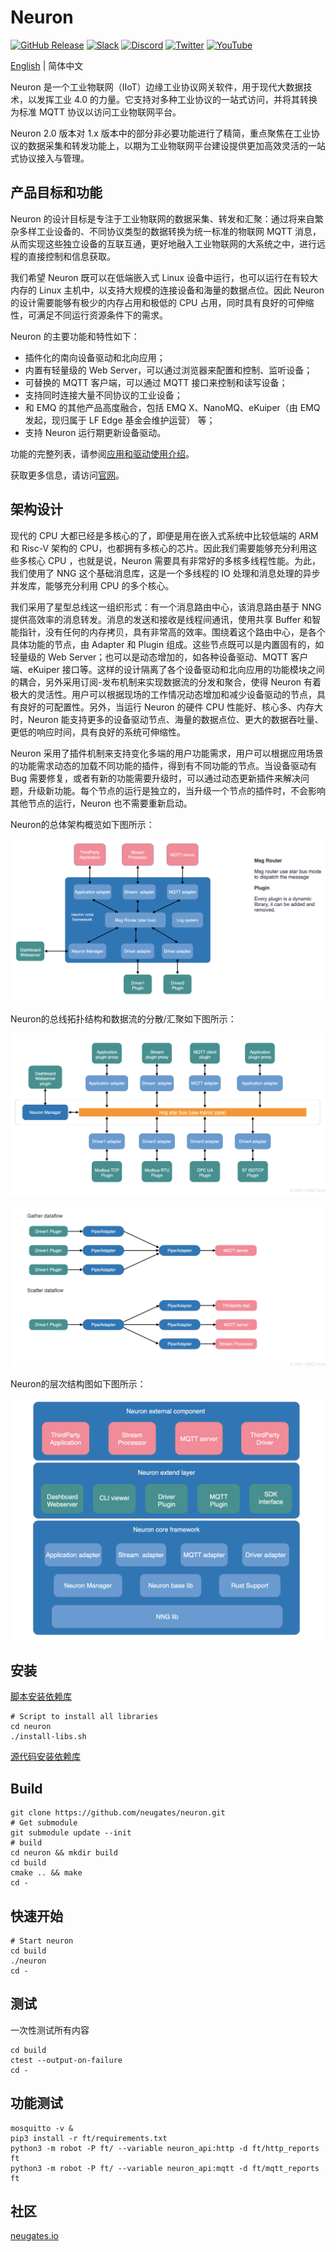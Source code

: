 # Neuron

[![GitHub Release](https://img.shields.io/github/release/neugates/neuron?color=brightgreen&label=Release)](https://github.com/neugates/neuron/releases)
[![Slack](https://img.shields.io/badge/Slack-Neuron-39AE85?logo=slack)](https://slack-invite.emqx.io/)
[![Discord](https://img.shields.io/discord/931086341838622751?label=Discord&logo=discord)](https://discord.gg/xYGf3fQnES)
[![Twitter](https://img.shields.io/badge/Follow-EMQ-1DA1F2?logo=twitter)](https://twitter.com/EMQTech)
[![YouTube](https://img.shields.io/badge/Subscribe-EMQ-FF0000?logo=youtube)](https://www.youtube.com/channel/UC5FjR77ErAxvZENEWzQaO5Q)

[English](https://github.com/neugates/neuron/blob/main/README.md) | 简体中文

Neuron 是一个工业物联网（IIoT）边缘工业协议网关软件，用于现代大数据技术，以发挥工业 4.0 的力量。它支持对多种工业协议的一站式访问，并将其转换为标准 MQTT 协议以访问工业物联网平台。

Neuron 2.0 版本对 1.x 版本中的部分非必要功能进行了精简，重点聚焦在工业协议的数据采集和转发功能上，以期为工业物联网平台建设提供更加高效灵活的一站式协议接入与管理。

## 产品目标和功能

Neuron 的设计目标是专注于工业物联网的数据采集、转发和汇聚：通过将来自繁杂多样工业设备的、不同协议类型的数据转换为统一标准的物联网 MQTT 消息，从而实现这些独立设备的互联互通，更好地融入工业物联网的大系统之中，进行远程的直接控制和信息获取。

我们希望 Neuron 既可以在低端嵌入式 Linux 设备中运行，也可以运行在有较大内存的 Linux 主机中，以支持大规模的连接设备和海量的数据点位。因此 Neuron 的设计需要能够有极少的内存占用和极低的 CPU 占用，同时具有良好的可伸缩性，可满足不同运行资源条件下的需求。

Neuron 的主要功能和特性如下：

- 插件化的南向设备驱动和北向应用；
- 内置有轻量级的 Web Server，可以通过浏览器来配置和控制、监听设备；
- 可替换的 MQTT 客户端，可以通过 MQTT 接口来控制和读写设备；
- 支持同时连接大量不同协议的工业设备；
- 和 EMQ 的其他产品高度融合，包括 EMQ X、NanoMQ、eKuiper（由 EMQ 发起，现归属于 LF Edge 基金会维护运营） 等；
- 支持 Neuron 运行期更新设备驱动。

功能的完整列表，请参阅[应用和驱动使用介绍](https://github.com/neugates/nep/blob/main/docs/neuron2.x-driver.md)。

获取更多信息，请访问[官网](https://www.emqx.com/zh/products/neuron)。

## 架构设计

现代的 CPU 大都已经是多核心的了，即便是用在嵌入式系统中比较低端的 ARM 和 Risc-V 架构的 CPU，也都拥有多核心的芯片。因此我们需要能够充分利用这些多核心 CPU ，也就是说，Neuron 需要具有非常好的多核多线程性能。为此，我们使用了 NNG 这个基础消息库，这是一个多线程的 IO 处理和消息处理的异步并发库，能够充分利用 CPU 的多个核心。

我们采用了星型总线这一组织形式：有一个消息路由中心，该消息路由基于 NNG 提供高效率的消息转发。消息的发送和接收是线程间通讯，使用共享 Buffer 和智能指针，没有任何的内存拷贝，具有非常高的效率。围绕着这个路由中心，是各个具体功能的节点，由 Adapter 和 Plugin 组成。这些节点既可以是内置固有的，如轻量级的 Web Server；也可以是动态增加的，如各种设备驱动、MQTT 客户端、eKuiper 接口等。这样的设计隔离了各个设备驱动和北向应用的功能模块之间的耦合，另外采用订阅-发布机制来实现数据流的分发和聚合，使得 Neuron 有着极大的灵活性。用户可以根据现场的工作情况动态增加和减少设备驱动的节点，具有良好的可配置性。另外，当运行 Neuron 的硬件 CPU 性能好、核心多、内存大时，Neuron 能支持更多的设备驱动节点、海量的数据点位、更大的数据吞吐量、更低的响应时间，具有良好的系统可伸缩性。

Neuron 采用了插件机制来支持变化多端的用户功能需求，用户可以根据应用场景的功能需求动态的加载不同功能的插件，得到有不同功能的节点。当设备驱动有 Bug 需要修复，或者有新的功能需要升级时，可以通过动态更新插件来解决问题，升级新功能。每个节点的运行是独立的，当升级一个节点的插件时，不会影响其他节点的运行，Neuron 也不需要重新启动。

Neuron的总体架构概览如下图所示：

![arch-overview](docs/pictures/neuron-arch-overview.png)

Neuron的总线拓扑结构和数据流的分散/汇聚如下图所示：

![neuron-bus-topo](docs/pictures/neuron-bus-topo.png)

![neuron-dataflow](docs/pictures/neuron-dataflow.png)

Neuron的层次结构图如下图所示：

![neuron-layers](docs/pictures/neuron-layers.png)


## 安装

[脚本安装依赖库](https://github.com/neugates/neuron/blob/main/install-libs.sh)

```shell
# Script to install all libraries
cd neuron 
./install-libs.sh
```

[源代码安装依赖库](https://github.com/lixiumei123/neuron/blob/main/Install-dependent-libraries.md)

## Build

```shell
git clone https://github.com/neugates/neuron.git
# Get submodule
git submodule update --init
# build
cd neuron && mkdir build 
cd build
cmake .. && make
cd -
```

## 快速开始

```shell
# Start neuron
cd build
./neuron
cd -
```

## 测试

一次性测试所有内容

```shell
cd build
ctest --output-on-failure
cd -
```

## 功能测试

```shell
mosquitto -v &
pip3 install -r ft/requirements.txt
python3 -m robot -P ft/ --variable neuron_api:http -d ft/http_reports ft
python3 -m robot -P ft/ --variable neuron_api:mqtt -d ft/mqtt_reports ft

```



## 社区

[neugates.io](https://neugates.io)

